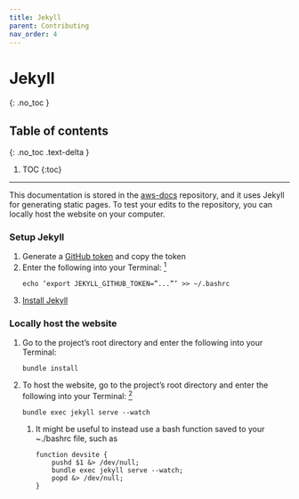 ```yaml
---
title: Jekyll
parent: Contributing
nav_order: 4
---
```


# Jekyll
{: .no_toc }

## Table of contents
{: .no_toc .text-delta }

1. TOC
{:toc}

---

This documentation is stored in the
[aws-docs](https://github.com/nadeaulab/aws-docs) repository,
and it uses Jekyll for generating static pages.
To test your edits to the repository, you can locally host the website on your computer.

### Setup Jekyll
1. Generate a [GitHub token](https://github.com/settings/tokens) and copy the token
1. Enter the following into your Terminal:
[<sup>1</sup>](https://mycyberuniverse.com/fixing-jekyll-github-metadata-warning.html)
	```
	echo ‘export JEKYLL_GITHUB_TOKEN=”...”’ >> ~/.bashrc
	```
1. [Install Jekyll](https://jekyllrb.com/docs/installation/)

### Locally host the website
1. Go to the project’s root directory and enter the following into your Terminal:
	```
	bundle install
	```
1. To host the website, go to the project’s root directory and enter the following into your Terminal:
[<sup>2</sup>](https://help.github.com/en/articles/setting-up-your-github-pages-site-locally-with-jekyll)
	```
	bundle exec jekyll serve --watch
	```
	1. It might be useful to instead use a bash function saved to your ~./bashrc file, such as
		```
		function devsite {
			pushd $1 &> /dev/null;
			bundle exec jekyll serve --watch;
			popd &> /dev/null;
		}
		```
